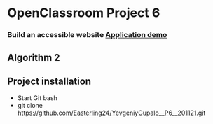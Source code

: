 # OpenClassroom Project 6

### Build an accessible website [Application demo](https://easterling24.github.io/YevgeniyGupalo__P6__201121/)

## Algorithm 2

## Project installation

* Start Git bash
* git clone https://github.com/Easterling24/YevgeniyGupalo__P6__201121.git

